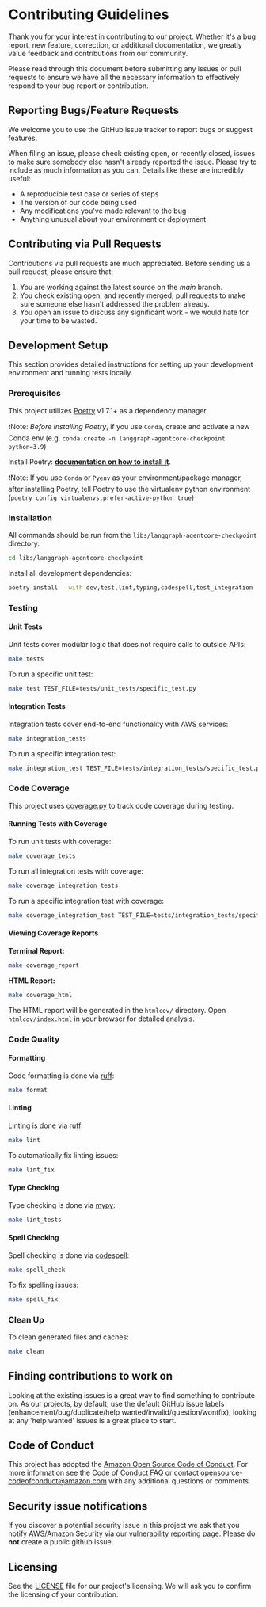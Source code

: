 # Contributing Guidelines

Thank you for your interest in contributing to our project. Whether it's a bug report, new feature, correction, or additional
documentation, we greatly value feedback and contributions from our community.

Please read through this document before submitting any issues or pull requests to ensure we have all the necessary
information to effectively respond to your bug report or contribution.

## Reporting Bugs/Feature Requests

We welcome you to use the GitHub issue tracker to report bugs or suggest features.

When filing an issue, please check existing open, or recently closed, issues to make sure somebody else hasn't already
reported the issue. Please try to include as much information as you can. Details like these are incredibly useful:

- A reproducible test case or series of steps
- The version of our code being used
- Any modifications you've made relevant to the bug
- Anything unusual about your environment or deployment

## Contributing via Pull Requests

Contributions via pull requests are much appreciated. Before sending us a pull request, please ensure that:

1. You are working against the latest source on the _main_ branch.
2. You check existing open, and recently merged, pull requests to make sure someone else hasn't addressed the problem already.
3. You open an issue to discuss any significant work - we would hate for your time to be wasted.

## Development Setup

This section provides detailed instructions for setting up your development environment and running tests locally.

### Prerequisites

This project utilizes [Poetry](https://python-poetry.org/) v1.7.1+ as a dependency manager.

❗Note: _Before installing Poetry_, if you use `Conda`, create and activate a new Conda env (e.g. `conda create -n langgraph-agentcore-checkpoint python=3.9`)

Install Poetry: **[documentation on how to install it](https://python-poetry.org/docs/#installation)**.

❗Note: If you use `Conda` or `Pyenv` as your environment/package manager, after installing Poetry,
tell Poetry to use the virtualenv python environment (`poetry config virtualenvs.prefer-active-python true`)

### Installation

All commands should be run from the `libs/langgraph-agentcore-checkpoint` directory:

```bash
cd libs/langgraph-agentcore-checkpoint
```

Install all development dependencies:

```bash
poetry install --with dev,test,lint,typing,codespell,test_integration
```

### Testing

#### Unit Tests

Unit tests cover modular logic that does not require calls to outside APIs:

```bash
make tests
```

To run a specific unit test:

```bash
make test TEST_FILE=tests/unit_tests/specific_test.py
```

#### Integration Tests

Integration tests cover end-to-end functionality with AWS services:

```bash
make integration_tests
```

To run a specific integration test:

```bash
make integration_test TEST_FILE=tests/integration_tests/specific_test.py
```

### Code Coverage

This project uses [coverage.py](https://github.com/nedbat/coveragepy) to track code coverage during testing.

#### Running Tests with Coverage

To run unit tests with coverage:

```bash
make coverage_tests
```

To run all integration tests with coverage:

```bash
make coverage_integration_tests
```

To run a specific integration test with coverage:

```bash
make coverage_integration_test TEST_FILE=tests/integration_tests/specific_test.py
```

#### Viewing Coverage Reports

**Terminal Report:**

```bash
make coverage_report
```

**HTML Report:**

```bash
make coverage_html
```

The HTML report will be generated in the `htmlcov/` directory. Open `htmlcov/index.html` in your browser for detailed analysis.

### Code Quality

#### Formatting

Code formatting is done via [ruff](https://docs.astral.sh/ruff/rules/):

```bash
make format
```

#### Linting

Linting is done via [ruff](https://docs.astral.sh/ruff/rules/):

```bash
make lint
```

To automatically fix linting issues:

```bash
make lint_fix
```

#### Type Checking

Type checking is done via [mypy](http://mypy-lang.org/):

```bash
make lint_tests
```

#### Spell Checking

Spell checking is done via [codespell](https://github.com/codespell-project/codespell):

```bash
make spell_check
```

To fix spelling issues:

```bash
make spell_fix
```

### Clean Up

To clean generated files and caches:

```bash
make clean
```

## Finding contributions to work on

Looking at the existing issues is a great way to find something to contribute on. As our projects, by default, use the default GitHub issue labels (enhancement/bug/duplicate/help wanted/invalid/question/wontfix), looking at any 'help wanted' issues is a great place to start.

## Code of Conduct

This project has adopted the [Amazon Open Source Code of Conduct](https://aws.github.io/code-of-conduct).
For more information see the [Code of Conduct FAQ](https://aws.github.io/code-of-conduct-faq) or contact
opensource-codeofconduct@amazon.com with any additional questions or comments.

## Security issue notifications

If you discover a potential security issue in this project we ask that you notify AWS/Amazon Security via our [vulnerability reporting page](http://aws.amazon.com/security/vulnerability-reporting/). Please do **not** create a public github issue.

## Licensing

See the [LICENSE](LICENSE) file for our project's licensing. We will ask you to confirm the licensing of your contribution.
